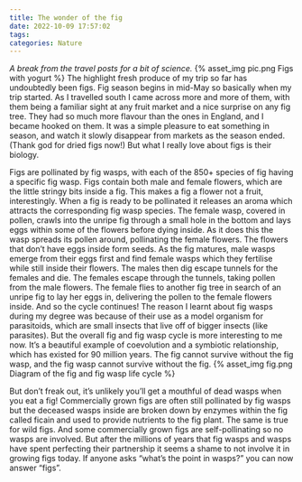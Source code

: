 ```yaml
---
title: The wonder of the fig
date: 2022-10-09 17:57:02
tags:
categories: Nature
---
```

*A break from the travel posts for a bit of science.*
{% asset_img pic.png Figs with yogurt %}
The highlight fresh produce of my trip so far has undoubtedly been figs. Fig season begins in mid-May so basically when my trip started. As I travelled south I came across more and more of them, with them being a familiar sight at any fruit market and a nice surprise on any fig tree. They had so much more flavour than the ones in England, and I became hooked on them. It was a simple pleasure to eat something in season, and watch it slowly disappear from markets as the season ended. (Thank god for dried figs now!) But what I really love about figs is their biology.

Figs are pollinated by fig wasps, with each of the 850+ species of fig having a specific fig wasp. Figs contain both male and female flowers, which are the little stringy bits inside a fig. This makes a fig a flower not a fruit, interestingly. When a fig is ready to be pollinated it releases an aroma which attracts the corresponding fig wasp species. The female wasp, covered in pollen, crawls into the unripe fig through a small hole in the bottom and lays eggs within some of the flowers before dying inside. As it does this the wasp spreads its pollen around, pollinating the female flowers. The flowers that don’t have eggs inside form seeds. As the fig matures, male wasps emerge from their eggs first and find female wasps which they fertilise while still inside their flowers. The males then dig escape tunnels for the females and die. The females escape through the tunnels, taking pollen from the male flowers. The female flies to another fig tree in search of an unripe fig to lay her eggs in, delivering the pollen to the female flowers inside. And so the cycle continues! The reason I learnt about fig wasps during my degree was because of their use as a model organism for parasitoids, which are small insects that live off of bigger insects (like parasites). But the overall fig and fig wasp cycle is more interesting to me now. It’s a beautiful example of coevolution and a symbiotic relationship, which has existed for 90 million years. The fig cannot survive without the fig wasp, and the fig wasp cannot survive without the fig.
{% asset_img fig.png Diagram of the fig and fig wasp life cycle %}

But don’t freak out, it’s unlikely you’ll get a mouthful of dead wasps when you eat a fig! Commercially grown figs are often still pollinated by fig wasps but the deceased wasps inside are broken down by enzymes within the fig called ficain and used to provide nutrients to the fig plant. The same is true for wild figs. And some commercially grown figs are self-pollinating so no wasps are involved. But after the millions of years that fig wasps and wasps have spent perfecting their partnership it seems a shame to not involve it in growing figs today. If anyone asks “what’s the point in wasps?” you can now answer “figs”.